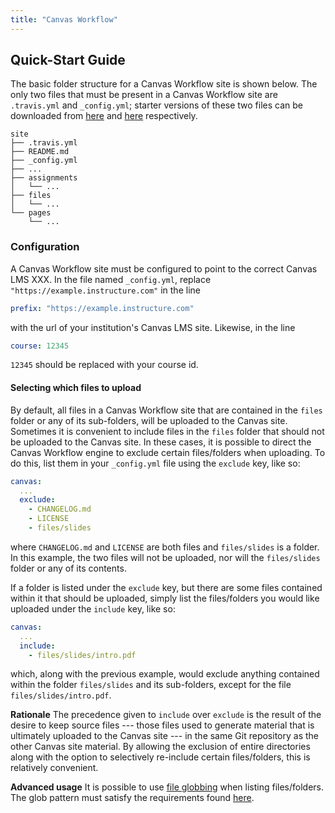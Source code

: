 ```yaml
---
title: "Canvas Workflow"
---
```


## Quick-Start Guide

The basic folder structure for a Canvas Workflow site is shown below. The only
two files that must be present in a Canvas Workflow site are `.travis.yml` and
`_config.yml`; starter versions of these two files can be downloaded from
[here][.travis.yml] and [here][_config.yml] respectively.       

```
site
├── .travis.yml
├── README.md
├── _config.yml
├── ...
├── assignments
│   └── ...
├── files
│   └── ...
└── pages
    └── ...
```

### Configuration

A Canvas Workflow site must be configured to point to the correct Canvas LMS
XXX. In the file named `_config.yml`, replace
`"https://example.instructure.com"` in the line

```yaml
prefix: "https://example.instructure.com"
```

with the url of your institution's Canvas LMS site. Likewise, in the line

```yaml
course: 12345
```

`12345` should be replaced with your course id.  

#### Selecting which files to upload

By default, all files in a Canvas Workflow site that are contained in the
`files` folder or any of its sub-folders, will be uploaded to the  Canvas site.
Sometimes it is convenient to include files in the `files` folder that should
not be uploaded to the Canvas site. In these cases, it is possible to direct the
Canvas Workflow engine to exclude certain files/folders when uploading. To do
this, list them in your `_config.yml` file using the `exclude` key, like so:  

```yaml
canvas:
  ...
  exclude:
    - CHANGELOG.md
    - LICENSE
    - files/slides
```

where `CHANGELOG.md` and `LICENSE` are both files and `files/slides` is a
folder. In this example, the two files will not be uploaded, nor will the
`files/slides` folder or any of its contents.   

If a folder is listed under the `exclude` key, but there are some files
contained within it that should be uploaded, simply list the files/folders you
would like uploaded under the `include` key, like so:

```yaml
canvas:
  ...
  include:
    - files/slides/intro.pdf
```

which, along with the previous example, would exclude anything contained within
the folder `files/slides` and its sub-folders, except for the file
`files/slides/intro.pdf`.

**Rationale** The precedence given to `include` over `exclude` is the result of
the desire to keep source files --- those files used to generate material that
is ultimately uploaded to the Canvas site --- in the same Git repository as the
other Canvas site material. By allowing the exclusion of entire directories
along with the option to selectively re-include certain files/folders, this is
relatively convenient.

**Advanced usage** It is possible to use [file globbing] when listing
files/folders. The glob pattern must satisfy the requirements found
[here][dir.glob].

[.travis.yml]: https://raw.githubusercontent.com/jiverson002/canvas-workflow/site/.travis.yml
[_config.yml]: https://raw.githubusercontent.com/jiverson002/canvas-workflow/site/_config.yml
[file globbing]: https://en.wikipedia.org/wiki/Glob_%28programming%29
[dir.glob]: https://ruby-doc.com/core/Dir.html#method-c-glob
